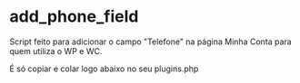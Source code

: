 # add_phone_field

Script feito para adicionar o campo "Telefone" na página Minha Conta para quem utiliza o WP e WC.

É só copiar e colar logo abaixo no seu plugins.php
